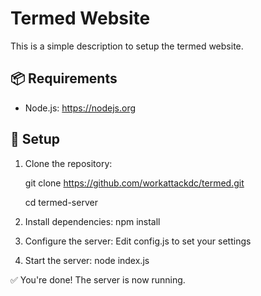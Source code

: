 # Termed Website

This is a simple description to setup the termed website.

## 📦 Requirements

- Node.js: https://nodejs.org

## 🚀 Setup

1. Clone the repository:
   
   git clone https://github.com/workattackdc/termed.git
   
   cd termed-server

4. Install dependencies:
   npm install

5. Configure the server:
   Edit config.js to set your settings

6. Start the server:
   node index.js

✅ You're done! The server is now running.
